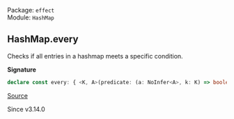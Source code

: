 Package: `effect`<br />
Module: `HashMap`<br />

## HashMap.every

Checks if all entries in a hashmap meets a specific condition.

**Signature**

```ts
declare const every: { <K, A>(predicate: (a: NoInfer<A>, k: K) => boolean): (self: HashMap<K, A>) => boolean; <K, A>(self: HashMap<K, A>, predicate: (a: A, k: K) => boolean): boolean; }
```

[Source](https://github.com/Effect-TS/effect/tree/main/packages/effect/src/HashMap.ts#L474)

Since v3.14.0